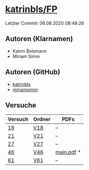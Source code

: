# [katrinbls/FP](https://github.com/katrinbls/FP)

Letzter Commit: 06.08.2020 08:48:26

## Autoren (Klarnamen)
- Katrin Bolsmann
- Miriam Simm

## Autoren (GitHub)
- [katrinbls](https://github.com/katrinbls)
- [miriamsimm](https://github.com/miriamsimm)

## Versuche

|       Versuch        |                        Ordner                        |                                                                       PDFs                                                                       |
|----------------------|------------------------------------------------------|--------------------------------------------------------------------------------------------------------------------------------------------------|
|[18](../../versuch/18)|[V18](https://github.com/katrinbls/FP/tree/master/V18)|–                                                                                                                                                 |
|[21](../../versuch/21)|[V21](https://github.com/katrinbls/FP/tree/master/V21)|–                                                                                                                                                 |
|[27](../../versuch/27)|[V27](https://github.com/katrinbls/FP/tree/master/V27)|–                                                                                                                                                 |
|[46](../../versuch/46)|[V46](https://github.com/katrinbls/FP/tree/master/V46)|[main.pdf](https://docs.google.com/viewer?url=https://raw.githubusercontent.com/NicoWeio/awesome-ap-pdfs/main/katrinbls%E2%88%95FP/46/main.pdf) \*|
|[61](../../versuch/61)|[V61](https://github.com/katrinbls/FP/tree/master/V61)|–                                                                                                                                                 |
